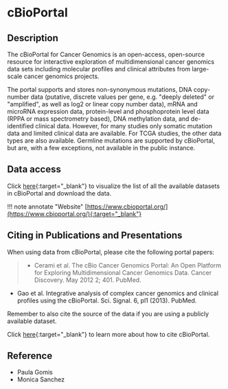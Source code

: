 # cBioPortal

## Description
The cBioPortal for Cancer Genomics is an open-access, open-source resource for interactive exploration of multidimensional cancer genomics data sets including molecular profiles and clinical attributes from large-scale cancer genomics projects.

The portal supports and stores non-synonymous mutations, DNA copy-number data (putative, discrete values per gene, e.g. "deeply deleted" or "amplified", as well as log2 or linear copy number data), mRNA and microRNA expression data, protein-level and phosphoprotein level data (RPPA or mass spectrometry based), DNA methylation data, and de-identified clinical data. However, for many studies only somatic mutation data and limited clinical data are available. For TCGA studies, the other data types are also available. Germline mutations are supported by cBioPortal, but are, with a few exceptions, not available in the public instance.



## Data access

Click [here](https://www.cbioportal.org/datasets){:target="_blank"} to visualize the list of all the available datasets in cBioPortal and download the data.

!!! note annotate "Website" 
	[https://www.cbioportal.org/](https://www.cbioportal.org/){:target="_blank"}

## Citing in Publications and Presentations
When using data from cBioPortal, please cite the following portal papers:

> - Cerami et al. The cBio Cancer Genomics Portal: An Open Platform for Exploring Multidimensional Cancer Genomics Data. Cancer Discovery. May 2012 2; 401. PubMed.
  - Gao et al. Integrative analysis of complex cancer genomics and clinical profiles using the cBioPortal. Sci. Signal. 6, pl1 (2013). PubMed.

Remember to also cite the source of the data if you are using a publicly available dataset.

Click [here](https://docs.cbioportal.org/user-guide/faq/#how-do-i-cite-the-cbioportal){:target="_blank"} to learn more about how to cite cBioPortal.

## Reference
- Paula Gomis
- Monica Sanchez

